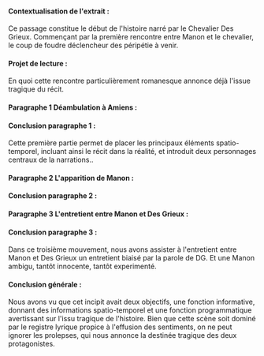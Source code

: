 #### Contextualisation de l'extrait :
Ce passage constitue le début de l'histoire narré par le Chevalier Des Grieux. Commençant par la première rencontre entre Manon et le chevalier, le coup de foudre déclencheur des péripétie à venir.
#### Projet de lecture :
En quoi cette rencontre particulièrement romanesque annonce déjà l'issue tragique du récit.
#### Paragraphe 1 Déambulation à Amiens :
#### Conclusion paragraphe 1 :
Cette première partie permet de placer les principaux éléments spatio-temporel, incluant ainsi le récit dans la réalité, et introduit deux personnages centraux de la narrations..

#### Paragraphe 2 L'apparition de Manon :
#### Conclusion paragraphe 2 :

#### Paragraphe 3 L'entretient entre Manon et Des Grieux :
#### Conclusion paragraphe 3 :
Dans ce troisième mouvement, nous avons assister à l'entretient entre Manon et Des Grieux un entretient biaisé par la parole de DG. Et une Manon ambigu, tantôt innocente, tantôt experimenté.
#### Conclusion générale :
Nous avons vu que cet incipit avait deux objectifs, une fonction informative, donnant des informations spatio-temporel et une fonction programmatique avertissant sur l'issu tragique de l'histoire.
Bien que cette scène soit dominé par le registre lyrique propice à l'effusion des sentiments, on ne peut ignorer les prolepses, qui nous annonce la destinée tragique des deux protagonistes.